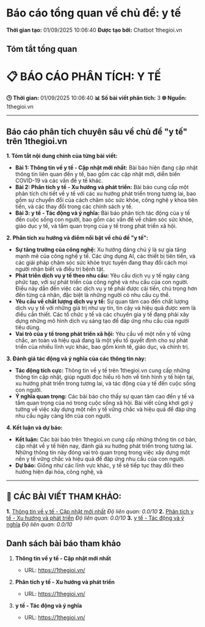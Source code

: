 # Báo cáo tổng quan về chủ đề: y tế

**Thời gian tạo:** 01/09/2025 10:06:40
**Được tạo bởi:** Chatbot 1thegioi.vn

## Tóm tắt tổng quan

# 📋 BÁO CÁO PHÂN TÍCH: Y TẾ

**🕒 Thời gian:** 01/09/2025 10:06:40
**📊 Số bài viết phân tích:** 3
**🌐 Nguồn:** 1thegioi.vn

---

## Báo cáo phân tích chuyên sâu về chủ đề "y tế" trên 1thegioi.vn

**1. Tóm tắt nội dung chính của từng bài viết:**

* **Bài 1: Thông tin về y tế - Cập nhật mới nhất:** Bài báo hiện đang cập nhật thông tin liên quan đến y tế, bao gồm các cập nhật mới, diễn biến COVID-19 và các vấn đề y tế khác.  
* **Bài 2: Phân tích y tế - Xu hướng và phát triển:**  Bài báo cung cấp một phân tích chi tiết về y tế với các xu hướng phát triển trong tương lai, bao gồm sự chuyển đổi của cách chăm sóc sức khỏe, công nghệ y khoa tiên tiến, và các thay đổi trong các chính sách y tế. 
* **Bài 3: y tế - Tác động và ý nghĩa:** Bài báo phân tích tác động của y tế đến cuộc sống con người, bao gồm các vấn đề về chăm sóc sức khỏe, giáo dục y tế, và tầm quan trọng của y tế trong phát triển xã hội.  

**2. Phân tích xu hướng và điểm nổi bật về chủ đề "y tế":** 

* **Sự tăng trưởng của công nghệ:** Xu hướng đáng chú ý là sự gia tăng mạnh mẽ của công nghệ y tế. Các ứng dụng AI, các thiết bị tiên tiến, và các giải pháp chăm sóc sức khỏe trực tuyến đang thay đổi cách mọi người nhận biết và điều trị bệnh tật. 
* **Phát triển dịch vụ y tế theo nhu cầu:**  Yêu cầu dịch vụ y tế ngày càng phức tạp, với sự phát triển của công nghệ và nhu cầu của con người. Điều này dẫn đến việc các dịch vụ y tế phải được cải tiến, chú trọng hơn đến từng cá nhân, đặc biệt là những người có nhu cầu cụ thể. 
* **Yêu cầu về chất lượng dịch vụ y tế:** Sự quan tâm cao đến chất lượng dịch vụ y tế với những giá trị như uy tín, tin cậy và hiệu quả được xem là điều cần thiết. Các tổ chức y tế và các chuyên gia y tế đang phải xây dựng những mô hình dịch vụ sáng tạo để đáp ứng nhu cầu của người tiêu dùng.
* **Vai trò của y tế trong phát triển xã hội:** Yêu cầu về một nền y tế vững chắc, an toàn và hiệu quả đang là một yếu tố quyết định cho sự phát triển của nhiều lĩnh vực khác, bao gồm kinh tế, giáo dục, và chính trị.

**3. Đánh giá tác động và ý nghĩa của các thông tin này:** 
 
* **Tác động tích cực:** Thông tin về y tế trên 1thegioi.vn cung cấp những thông tin cập nhật, giúp người đọc hiểu rõ hơn về tình hình y tế hiện tại, xu hướng phát triển trong tương lai, và tác động của y tế đến cuộc sống con người.  
* **Ý nghĩa quan trọng:** Các bài báo cho thấy sự quan tâm cao đến y tế và tầm quan trọng của nó trong cuộc sống xã hội. Bài viết cũng khơi gợi ý tưởng về việc xây dựng một nền y tế vững chắc và hiệu quả để đáp ứng nhu cầu ngày càng lớn của con người. 

**4. Kết luận và dự báo:**  
 
* **Kết luận:** Các bài báo trên 1thegioi.vn cung cấp những thông tin cơ bản, cập nhật về y tế hiện nay, đánh giá xu hướng phát triển trong tương lai. Những thông tin này đóng vai trò quan trọng trong việc xây dựng một nền y tế vững chắc và hiệu quả để đáp ứng nhu cầu của con người.  
* **Dự báo:**   Giống như các lĩnh vực khác, y tế sẽ tiếp tục thay đổi theo hướng hiện đại hóa, công nghệ, và

---

## 📰 CÁC BÀI VIẾT THAM KHẢO:

**1.** [Thông tin về y tế - Cập nhật mới nhất](https://1thegioi.vn/)
    *Độ liên quan: 0.0/10*
**2.** [Phân tích y tế - Xu hướng và phát triển](https://1thegioi.vn/)
    *Độ liên quan: 0.0/10*
**3.** [y tế - Tác động và ý nghĩa](https://1thegioi.vn/)
    *Độ liên quan: 0.0/10*

## Danh sách bài báo tham khảo

1. **Thông tin về y tế - Cập nhật mới nhất**
   - URL: https://1thegioi.vn/

2. **Phân tích y tế - Xu hướng và phát triển**
   - URL: https://1thegioi.vn/

3. **y tế - Tác động và ý nghĩa**
   - URL: https://1thegioi.vn/

